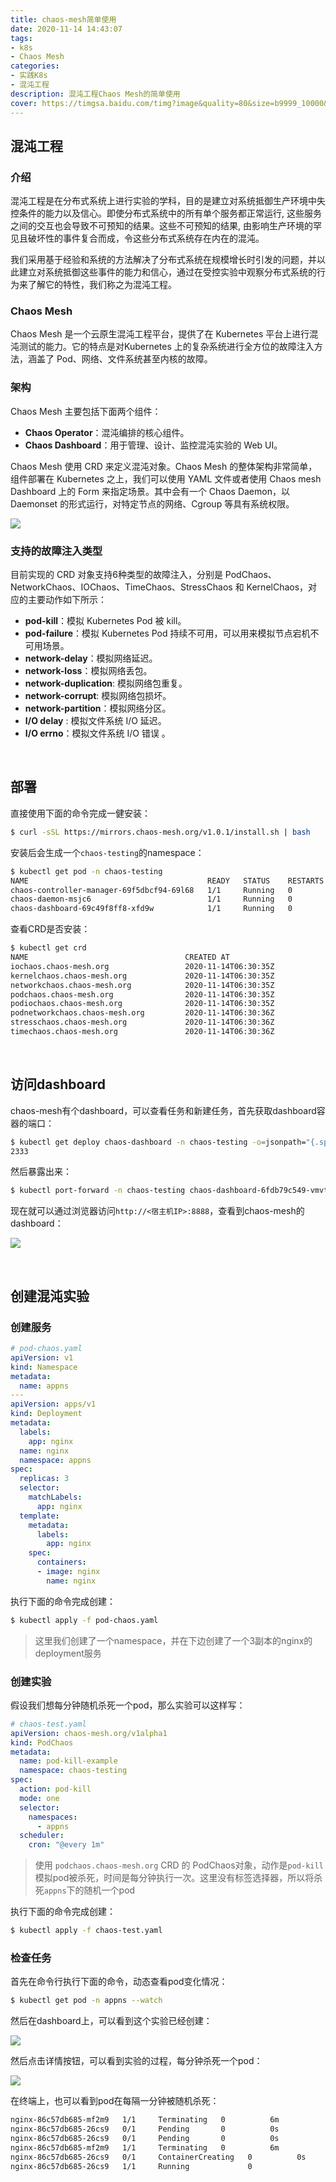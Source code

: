 ```yaml
---
title: chaos-mesh简单使用
date: 2020-11-14 14:43:07
tags:
- k8s
- Chaos Mesh
categories:
- 实践K8s
- 混沌工程
description: 混沌工程Chaos Mesh的简单使用
cover: https://timgsa.baidu.com/timg?image&quality=80&size=b9999_10000&sec=1605346381963&di=7116962ff868e1f583049b78b5b0b964&imgtype=0&src=http%3A%2F%2Fdownload.pingcap.com%2Fimages%2Fblog%2Fchaos-engineering.png
---
```




## 混沌工程



### 介绍

混沌工程是在分布式系统上进行实验的学科，目的是建立对系统抵御生产环境中失控条件的能力以及信心。即使分布式系统中的所有单个服务都正常运行, 这些服务之间的交互也会导致不可预知的结果。这些不可预知的结果, 由影响生产环境的罕见且破坏性的事件复合而成，令这些分布式系统存在内在的混沌。



我们采用基于经验和系统的方法解决了分布式系统在规模增长时引发的问题，并以此建立对系统抵御这些事件的能力和信心，通过在受控实验中观察分布式系统的行为来了解它的特性，我们称之为混沌工程。



### Chaos Mesh

Chaos Mesh 是一个云原生混沌工程平台，提供了在 Kubernetes 平台上进行混沌测试的能力。它的特点是对Kubernetes 上的复杂系统进行全方位的故障注入方法，涵盖了 Pod、网络、文件系统甚至内核的故障。



### 架构

Chaos Mesh 主要包括下面两个组件：

- **Chaos Operator**：混沌编排的核心组件。
- **Chaos Dashboard**：用于管理、设计、监控混沌实验的 Web UI。



Chaos Mesh 使用 CRD 来定义混沌对象。Chaos Mesh 的整体架构非常简单，组件部署在 Kubernetes 之上，我们可以使用 YAML 文件或者使用 Chaos mesh Dashboard 上的 Form 来指定场景。其中会有一个 Chaos Daemon，以 Daemonset 的形式运行，对特定节点的网络、Cgroup 等具有系统权限。

![](arch.jpeg)



### 支持的故障注入类型

目前实现的 CRD 对象支持6种类型的故障注入，分别是 PodChaos、NetworkChaos、IOChaos、TimeChaos、StressChaos 和 KernelChaos，对应的主要动作如下所示：

- **pod-kill**：模拟 Kubernetes Pod 被 kill。
- **pod-failure**：模拟 Kubernetes Pod 持续不可用，可以用来模拟节点宕机不可用场景。
- **network-delay**：模拟网络延迟。
- **network-loss**：模拟网络丢包。
- **network-duplication**: 模拟网络包重复。
- **network-corrupt**: 模拟网络包损坏。
- **network-partition**：模拟网络分区。
- **I/O delay** : 模拟文件系统 I/O 延迟。
- **I/O errno**：模拟文件系统 I/O 错误 。



<br>



## 部署



直接使用下面的命令完成一健安装：

```bash
$ curl -sSL https://mirrors.chaos-mesh.org/v1.0.1/install.sh | bash
```



安装后会生成一个`chaos-testing`的namespace：

```bash
$ kubectl get pod -n chaos-testing 
NAME                                        READY   STATUS    RESTARTS   AGE
chaos-controller-manager-69f5dbcf94-69l68   1/1     Running   0          11m
chaos-daemon-msjc6                          1/1     Running   0          11m
chaos-dashboard-69c49f8ff8-xfd9w            1/1     Running   0          11m
```



查看CRD是否安装：

```bash
$ kubectl get crd 
NAME                                   CREATED AT
iochaos.chaos-mesh.org                 2020-11-14T06:30:35Z
kernelchaos.chaos-mesh.org             2020-11-14T06:30:35Z
networkchaos.chaos-mesh.org            2020-11-14T06:30:35Z
podchaos.chaos-mesh.org                2020-11-14T06:30:35Z
podiochaos.chaos-mesh.org              2020-11-14T06:30:35Z
podnetworkchaos.chaos-mesh.org         2020-11-14T06:30:36Z
stresschaos.chaos-mesh.org             2020-11-14T06:30:36Z
timechaos.chaos-mesh.org               2020-11-14T06:30:36Z
```



<br>



## 访问dashboard

chaos-mesh有个dashboard，可以查看任务和新建任务，首先获取dashboard容器的端口：

```bash
$ kubectl get deploy chaos-dashboard -n chaos-testing -o=jsonpath="{.spec.template.spec.containers[0].ports[0].containerPort}{'\n'}"
2333
```



然后暴露出来：

```bash
$ kubectl port-forward -n chaos-testing chaos-dashboard-6fdb79c549-vmvtp --address 0.0.0.0 8888:2333
```



现在就可以通过浏览器访问`http://<宿主机IP>:8888`，查看到chaos-mesh的dashboard：

![](dashboard.png)



<br>



## 创建混沌实验

### 创建服务

```yaml
# pod-chaos.yaml
apiVersion: v1
kind: Namespace
metadata:
  name: appns
---
apiVersion: apps/v1
kind: Deployment
metadata:
  labels:
    app: nginx
  name: nginx
  namespace: appns
spec:
  replicas: 3
  selector:
    matchLabels:
      app: nginx
  template:
    metadata:
      labels:
        app: nginx
    spec:
      containers:
      - image: nginx
        name: nginx
```



执行下面的命令完成创建：

```bash
$ kubectl apply -f pod-chaos.yaml
```



> 这里我们创建了一个namespace，并在下边创建了一个3副本的nginx的deployment服务



### 创建实验

假设我们想每分钟随机杀死一个pod，那么实验可以这样写：

```yaml
# chaos-test.yaml
apiVersion: chaos-mesh.org/v1alpha1
kind: PodChaos
metadata:
  name: pod-kill-example
  namespace: chaos-testing
spec:
  action: pod-kill
  mode: one
  selector:
    namespaces:
      - appns
  scheduler:
    cron: "@every 1m"
```



> 使用 `podchaos.chaos-mesh.org` CRD 的 PodChaos对象，动作是`pod-kill`模拟pod被杀死，时间是每分钟执行一次。这里没有标签选择器，所以将杀死`appns`下的随机一个pod



执行下面的命令完成创建：

```bash
$ kubectl apply -f chaos-test.yaml
```



### 检查任务

首先在命令行执行下面的命令，动态查看pod变化情况：

```bash
$ kubectl get pod -n appns --watch
```



然后在dashboard上，可以看到这个实验已经创建：

![](test.jpeg)



然后点击详情按钮，可以看到实验的过程，每分钟杀死一个pod：

![](detail.jpeg)



在终端上，也可以看到pod在每隔一分钟被随机杀死：

```bash
nginx-86c57db685-mf2m9   1/1     Terminating   0          6m
nginx-86c57db685-26cs9   0/1     Pending       0          0s
nginx-86c57db685-26cs9   0/1     Pending       0          0s
nginx-86c57db685-mf2m9   1/1     Terminating   0          6m
nginx-86c57db685-26cs9   0/1     ContainerCreating   0          0s
nginx-86c57db685-26cs9   1/1     Running             0   
```

